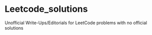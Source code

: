 # Leetcode_solutions
Unofficial Write-Ups/Editorials for LeetCode problems with no official solutions
